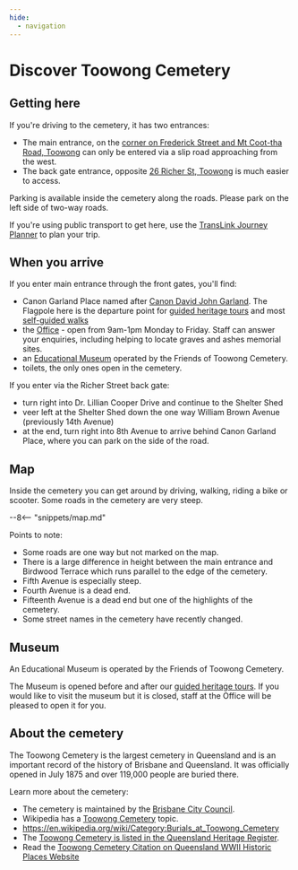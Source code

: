 ```yaml
---
hide:
  - navigation
---
```


#  Discover Toowong Cemetery

## Getting here

If you're driving to the cemetery, it has two entrances:

- The main entrance, on the [corner on Frederick Street and Mt Coot-tha Road, Toowong](https://www.google.com/maps/place/Toowong+Cemetery/@-27.4772749,152.9818283,17z/data=!3m1!4b1!4m5!3m4!1s0x6b9150c2f0f2e23f:0xf02a35bd720a310!8m2!3d-27.4772714!4d152.9839608) can only be entered via a slip road approaching from the west.
- The back gate entrance, opposite [26 Richer St, Toowong](https://www.google.com/maps/place/25+Richer+St,+Toowong+QLD+4066/@-27.4737507,152.9767263,17z/data=!3m1!4b1!4m5!3m4!1s0x6b9150dd31b12cc5:0xc3a1deb2fe09484!8m2!3d-27.4737555!4d152.978915) is much easier to access. 

Parking is available inside the cemetery along the roads. Please park on the left side of two-way roads.

If you're using public transport to get here, use the [TransLink Journey Planner](https://jp.translink.com.au/plan-your-journey/journey-planner) to plan your trip.

## When you arrive

If you enter main entrance through the front gates, you'll find: 

- Canon Garland Place named after [Canon David John Garland](https://adb.anu.edu.au/biography/garland-david-john-6278). The Flagpole here is the departure point for [guided heritage tours](guided-walks.md) and most [self-guided walks](walks/index.md)
- the [Office](https://www.brisbane.qld.gov.au/community-and-safety/community-support/cemeteries/toowong-cemetery) - open from 9am-1pm Monday to Friday. Staff can answer your enquiries, including helping to locate graves and ashes memorial sites.
- an [Educational Museum](#museum) operated by the Friends of Toowong Cemetery. 
- toilets, the only ones open in the cemetery.

If you enter via the Richer Street back gate:

- turn right into Dr. Lillian Cooper Drive and continue to the Shelter Shed 
- veer left at the Shelter Shed down the one way William Brown Avenue (previously 14th Avenue) 
- at the end, turn right into 8th Avenue to arrive behind Canon Garland Place, where you can park on the side of the road. 

 
## Map

Inside the cemetery you can get around by driving, walking, riding a bike or scooter. Some roads in the cemetery are very steep. 

--8<-- "snippets/map.md"

Points to note: 

- Some roads are one way but not marked on the map.
- There is a large difference in height between the main entrance and Birdwood Terrace which runs parallel to the edge of the cemetery. 
- Fifth Avenue is especially steep.
- Fourth Avenue is a dead end.
- Fifteenth Avenue is a dead end but one of the highlights of the cemetery.
- Some street names in the cemetery have recently changed. 

## Museum

<!-- photographs -->

An Educational Museum is operated by the Friends of Toowong Cemetery. 

The Museum is opened before and after our [guided heritage tours](guided-walks.md). If you would like to visit the museum but it is closed, staff at the Office will be pleased to open it for you.
 
## About the cemetery

The Toowong Cemetery is the largest cemetery in Queensland and is an important record of the history of Brisbane and Queensland. It was officially opened in July 1875 and over 119,000 people are buried there. 

Learn more about the cemetery:

- The cemetery is maintained by the [Brisbane City Council](https://www.brisbane.qld.gov.au/community-and-safety/community-support/cemeteries/toowong-cemetery). 
- Wikipedia has a [Toowong Cemetery](https://en.wikipedia.org/wiki/Toowong_Cemetery) topic.
- https://en.wikipedia.org/wiki/Category:Burials_at_Toowong_Cemetery
- The [Toowong Cemetery is listed in the Queensland Heritage Register](https://apps.des.qld.gov.au/heritage-register/results/?q=Toowong+Cemetery).
- Read the [Toowong Cemetery Citation on Queensland WWII Historic Places Website](https://www.ww2places.qld.gov.au/place?id=2064)

